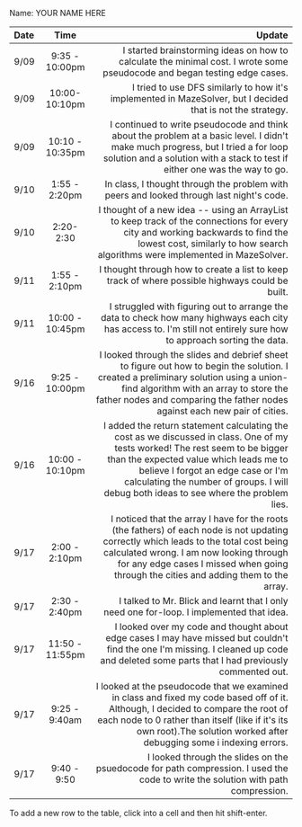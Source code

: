 Name: YOUR NAME HERE

| Date |      Time       |                                                                                                                                                                                                                                                                                                 Update |
|:-----|:---------------:|-------------------------------------------------------------------------------------------------------------------------------------------------------------------------------------------------------------------------------------------------------------------------------------------------------:|
| 9/09 | 9:35 - 10:00pm  |                                                                                                                                                                              I started brainstorming ideas on how to calculate the minimal cost. I wrote some pseudocode and began testing edge cases. |
| 9/09 |  10:00-10:10pm  |                                                                                                                                                                                            I tried to use DFS similarly to how it's implemented in MazeSolver, but I decided that is not the strategy. |
| 9/09 | 10:10 - 10:35pm |                                                                                        I continued to write pseudocode and think about the problem at a basic level. I didn't make much progress, but I tried a for loop solution and a solution with a stack to test if either one was the way to go. |
| 9/10 |  1:55 - 2:20pm  |                                                                                                                                                                                                               In class, I thought through the problem with peers and looked through last night's code. |
| 9/10 |    2:20-2:30    |                                                                                        I thought of a new idea -- using an ArrayList to keep track of the connections for every city and working backwards to find the lowest cost, similarly to how search algorithms were implemented in MazeSolver. |
| 9/11 |  1:55 - 2:10pm  |                                                                                                                                                                                                        I thought through how to create a list to keep track of where possible highways could be built. |
| 9/11 | 10:00 - 10:45pm |                                                                                                                                    I struggled with figuring out to arrange the data to check how many highways each city has access to. I'm still not entirely sure how to approach sorting the data. |
| 9/16 | 9:25 - 10:00pm  |                                           I looked through the slides and debrief sheet to figure out how to begin the solution. I created a preliminary solution using a union-find algorithm with an array to store the father nodes and comparing the father nodes against each new pair of cities. |
| 9/16 | 10:00 - 10:10pm | I added the return statement calculating the cost as we discussed in class. One of my tests worked! The rest seem to be bigger than the expected value which leads me to believe I forgot an edge case or I'm calculating the number of groups. I will debug both ideas to see where the problem lies. |
| 9/17 |  2:00 - 2:10pm  |                              I noticed that the array I have for the roots (the fathers) of each node is not updating correctly which leads to the total cost being calculated wrong. I am now looking through for any edge cases I missed when going through the cities and adding them to the array. |
| 9/17 |  2:30 - 2:40pm  |                                                                                                                                                                                                               I talked to Mr. Blick and learnt that I only need one for-loop. I implemented that idea. |
| 9/17 | 11:50 - 11:55pm |                                                                                                              I looked over my code and thought about edge cases I may have missed but couldn't find the one I'm missing. I cleaned up code and deleted some parts that I had previously commented out. |
| 9/17 |  9:25 - 9:40am  |                                           I looked at the pseudocode that we examined in class and fixed my code based off of it. Although, I decided to compare the root of each node to 0 rather than itself (like if it's its own root).The solution worked after debugging some i indexing errors. |
| 9/17 |   9:40 - 9:50   |                                                                                                                                                                       I looked through the slides on the psuedocode for path compression. I used the code to write the solution with path compression. |


To add a new row to the table, click into a cell and then hit shift-enter.